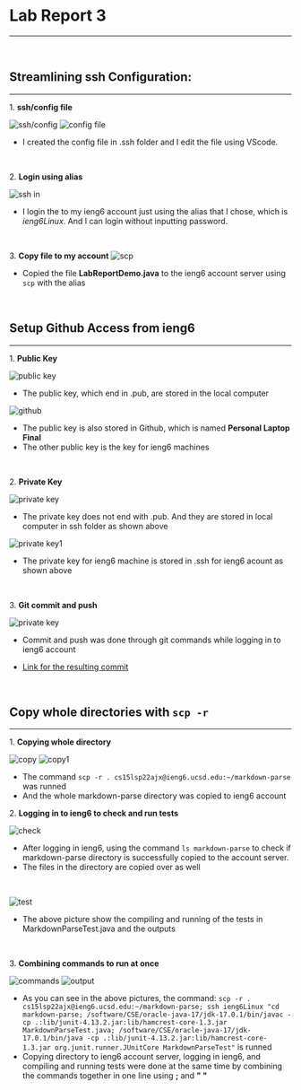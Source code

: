 # Lab Report 3
---
<br/>

## Streamlining ssh Configuration:
---
1\. **ssh/config file**

![ssh/config](labstep1.1.PNG)
![config file](labstep1.PNG)
<br/>

- I created the config file in .ssh folder and I edit the file using VScode.
<br/>


2\. **Login using alias**

![ssh in](labstep1.2.PNG)
- I login the to my ieng6 account just using the alias that I chose, which is *ieng6Linux*. And I can login without inputting password.
<br/>

3\. **Copy file to my account**
![scp](labstep1.4.PNG)
- Copied the file **LabReportDemo.java** to the ieng6 account server using `scp` with the alias

<br/>

## Setup Github Access from ieng6
---
1\. **Public Key**

![public key](labstep2.PNG)
- The public key, which end in .pub, are stored in the local computer

![github](labstep2.2.PNG)
- The public key is also stored in Github, which is named **Personal Laptop Final**
- The other public key is the key for ieng6 machines

<br/>

2\. **Private Key**

![private key](labstep2.1.PNG)
- The private key does not end with .pub. And they are stored in local computer in ssh folder as shown above

![private key1](labstep2.3.PNG)
- The private key for ieng6 machine is stored in .ssh for ieng6 acount as shown above

<br/>

3\. **Git commit and push**

![private key](labstep2.4.PNG)
- Commit and push was done through git commands
while logging in to ieng6 account

- [Link for the resulting commit](https://github.com/AliceFeather/markdown-parser/commit/40683d03de615b1d9f2fdc25dde3b5159d783c22
)

<br/>

## Copy whole directories with `scp -r`
---

1\. **Copying whole directory**

![copy](labstep3.1.PNG)
![copy1](labstep3.11.PNG)
- The command `scp -r . cs15lsp22ajx@ieng6.ucsd.edu:~/markdown-parse` was runned
- And the whole markdown-parse directory was copied to ieng6 account



2\. **Logging in to ieng6 to check and run tests**

![check](labstep3.PNG)
- After logging in ieng6, using the command `ls markdown-parse` to check if markdown-parse directory is successfully copied to the account server.
- The files in the directory are copied over as well
</br>

![test](labstep3.22.PNG)
- The above picture show the compiling and running of the tests in MarkdownParseTest.java and the outputs

</br>

3\. **Combining commands to run at once**

![commands](labstep3.3.PNG)
![output](labstep3.31.PNG)
- As you can see in the above pictures, the command: `scp -r . cs15lsp22ajx@ieng6.ucsd.edu:~/markdown-parse; ssh ieng6Linux "cd markdown-parse; /software/CSE/oracle-java-17/jdk-17.0.1/bin/javac -cp .:lib/junit-4.13.2.jar:lib/hamcrest-core-1.3.jar MarkdownParseTest.java; /software/CSE/oracle-java-17/jdk-17.0.1/bin/java -cp .:lib/junit-4.13.2.jar:lib/hamcrest-core-1.3.jar org.junit.runner.JUnitCore MarkdownParseTest"` is runned
- Copying directory to ieng6 account server, logging in ieng6, and compiling and running tests were done at the same time by combining the commands together in one line using **;** and **" "**



